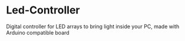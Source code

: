 # Led-Controller
Digital controller for LED arrays to bring light inside your PC, made with Arduino compatible board
